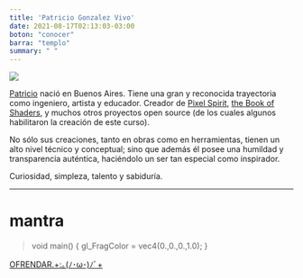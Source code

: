 ```yaml
---
title: 'Patricio Gonzalez Vivo'
date: 2021-08-17T02:13:03-03:00
boton: "conocer"
barra: "templo"
summary: " "
---
```


<img src="/images/templo/pgonzalezvivo.gif"></img>

[Patricio](http://patriciogonzalezvivo.com/) nació en Buenos Aires. Tiene una gran y reconocida trayectoria como ingeniero, artista y educador. Creador de [Pixel Spirit](https://patriciogonzalezvivo.github.io/PixelSpiritDeck/), [the Book of Shaders](https://thebookofshaders.com/), y muchos otros proyectos open source (de los cuales algunos habilitaron la creación de este curso). 

No sólo sus creaciones, tanto en obras como en herramientas, tienen un alto nivel técnico y conceptual; sino que además él posee una humildad y transparencia auténtica, haciéndolo un ser tan especial como inspirador. 

Curiosidad, simpleza, talento y sabiduría. 


<hr>


# mantra

>void main() {
>gl_FragColor = vec4(0.,0.,0.,1.0);
> }


 <span class="button-red"><a target="_blank" href="https://templo-shader.glitch.me/">OFRENDAR.+:｡(ﾉ･ω･)ﾉﾞ+</a></span>

